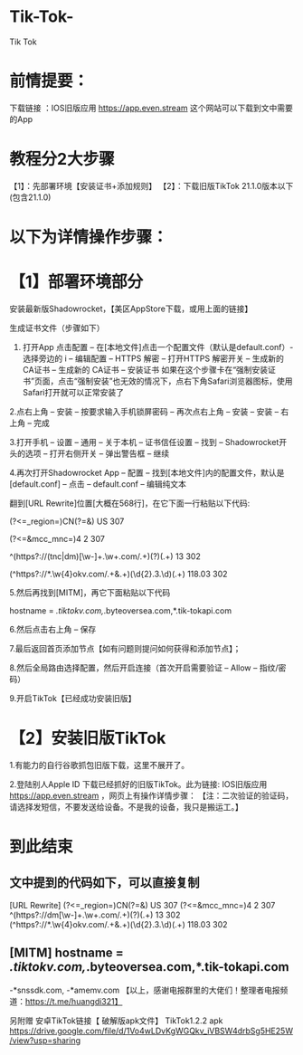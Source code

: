# Tik-Tok-
Tik Tok
# 前情提要：
下载链接 ：IOS旧版应用 https://app.even.stream
这个网站可以下载到文中需要的App

# 教程分2大步骤
 【1】：先部署环境【安装证书+添加规则】
 【2】：下载旧版TikTok 21.1.0版本以下(包含21.1.0)

# 以下为详情操作步骤：

# 【1】部署环境部分

  安装最新版Shadowrocket，【美区AppStore下载，或用上面的链接】

  生成证书文件（步骤如下）
1. 打开App 点击配置 – 在[本地文件]点击一个配置文件（默认是default.conf）- 选择旁边的 i – 编辑配置 – HTTPS 解密 – 打开HTTPS 解密开关 – 生成新的 CA证书 – 生成新的 CA证书 –  安装证书 如果在这个步骤卡在“强制安装证书”页面，点击“强制安装”也无效的情况下，点右下角Safari浏览器图标，使用Safari打开就可以正常安装了

2.点右上角 – 安装 – 按要求输入手机锁屏密码 – 再次点右上角 – 安装 – 安装 – 右上角 – 完成

3.打开手机 – 设置 – 通用 – 关于本机 – 证书信任设置 – 找到 – Shadowrocket开头的选项 – 打开右侧开关 – 弹出警告框 – 继续

4.再次打开Shadowrocket App – 配置 – 找到[本地文件]内的配置文件，默认是[default.conf] – 点击 – default.conf – 编辑纯文本

翻到[URL Rewrite]位置[大概在568行]，在它下面一行粘贴以下代码:

(?<=_region=)CN(?=&) US 307

(?<=&mcc_mnc=)4 2 307

^(https?:\/\/(tnc|dm)[\w-]+\.\w+\.com\/.+)(\?)(.+) $1$3 302

(^https?:\/\/*\.\w{4}okv.com\/.+&.+)(\d{2}\.3\.\d)(.+) $118.0$3 302 
 

5.然后再找到[MITM]，再它下面粘贴以下代码

 hostname = *.tiktokv.com,*.byteoversea.com,*.tik-tokapi.com  

6.然后点击右上角 – 保存


7.最后返回首页添加节点【如有问题则提问如何获得和添加节点】；

8.然后全局路由选择配置，然后开启连接（首次开启需要验证 – Allow – 指纹/密码）

9.开启TikTok【已经成功安装旧版】


# 【2】安装旧版TikTok
1.有能力的自行谷歌抓包旧版下载，这里不展开了。

2.登陆别人Apple ID 下载已经抓好的旧版TikTok。此为链接: IOS旧版应用 https://app.even.stream
，网页上有操作详情步骤：
【注：二次验证的验证码，请选择发短信，不要发送给设备。不是我的设备，我只是搬运工。】

# 到此结束

文中提到的代码如下，可以直接复制
----------------------------------------------------------------------------------------
[URL Rewrite]
(?<=_region=)CN(?=&) US 307
(?<=&mcc_mnc=)4 2 307
^(https?:\/\/dm[\w-]+\.\w+\.com\/.+)(\?)(.+) $1$3 302
(^https?:\/\/*\.\w{4}okv.com\/.+&.+)(\d{2}\.3\.\d)(.+) $118.0$3 302

[MITM]
hostname = *.tiktokv.com,*.byteoversea.com,*.tik-tokapi.com
----------------------------------------------------------------------------------------

-*snssdk.com, -*amemv.com
【以上，感谢电报群里的大佬们！整理者电报频道：https://t.me/huangdi321】

另附赠 安卓TikTok链接【 破解版apk文件】
TikTok1.2.2 apk https://drive.google.com/file/d/1Vo4wLDvKgWGQkv_iVBSW4drbSg5HE25W/view?usp=sharing
